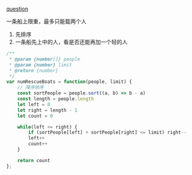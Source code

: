 [question](https://leetcode.com/boats-to-save-people)

一条船上限重，最多只能载两个人

1. 先排序
2. 一条船先上中的人，看是否还能再加一个轻的人

```js
/**
 * @param {number[]} people
 * @param {number} limit
 * @return {number}
 */
var numRescueBoats = function(people, limit) {
    // 降序排序
    const sortPeople = people.sort((a, b) => b - a)
    const length = people.length
    let left = 0
    let right = length - 1
    let count = 0

    while(left <= right) {
        if (sortPeople[left] + sortPeople[right] <= limit) right--
        left++
        count++
    }

    return count
};
```
